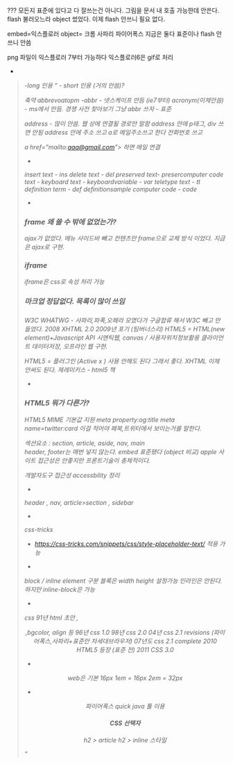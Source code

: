 <param> ???
모든지 표준에 있다고 다 잘쓰는건 아니다.
<object> 그림을 문서 내 호출 가능한데
안쓴다. flash 불러오느라 object 썼었다.
이제 flash 안쓰니 필요 없다.

embed=익스플로러
object= 크롬 사파리 파이어폭스
지금은 둘다 표준이나 flash 안쓰니 안씀

png 파일이 익스플로러 7부터 가능하다
익스플로러6은 gif로 처리

-
<blockquote>
  <cite>-long 인용
<q> - short 인용 (거의 안씀)?

축약
abbrevoatopm -abbr - 넷스케이프 만듬 (ie7부터)
acronym(이제안씀) - ms에서 만듬. 경쟁 사전 찾아보기
그냥 abbr 쓰자 - 표준

address - 많이 안씀. 웹 상에 연결될 경로만 말함
address 안에 p태그, div 쓰면 안됨
address 안에 주소 쓰고 a로 메일주소쓰고 한다
전화번호 쓰고

a href="mailto:aaa@gmail.com"> 하면 메일 연결

-
insert text - ins
delete text - del
preserved text- presercomputer code text - keyboard text - keyboardvariable - var
teletype text - tt
definition term - def
definitionsample computer code - code

-
### frame 왜 쓸 수 밖에 없었는가?
ajax가 없었다.
메뉴 사이드바 빼고 컨텐츠만 frame으로 교체 방식 이었다.
지금은 ajax로 구현.

### iframe
iframe은 css로 속성 처리 가능

### 마크업 정답없다. 목록이 많이 쓰임

###
W3C
WHATWG - 사파리,파폭,오페라 모였다가 구글합류 해서 W3C 빼고 만들었다. 2008
XHTML 2.0 2009년 포기 (팀버너스리)
HTML5 = HTML(new element)+Javascript API
시멘틱웹, canvas  / 사용자위치정보활용 클라이언트 데이터저장, 오프라인 웹 구현.

HTML5 = 플러그인 (Active x ) 사용 안해도 된다 그래서 좋다.
XHTML 이제 안써도 된다.
제레미키스 - html5 책

-
### HTML5 뭐가 다른가?
HTML5 MIME 기본값 지원
meta property:og:title
meta name=twitter:card 이걸 적어야 페북,트위터에서 보이는거를 말한다.

섹션요소 : section, article, aside, nav, main  
header, footer는 매번 넣지 않는다.
embed 표준됐다 (object 비교)
apple 사이트 접근성은 안좋지만 프론트기술이 총체적이다.

개발자도구 접근성 accessbility 정리

-
header , nav, article>section , sidebar

-
css-tricks
- https://css-tricks.com/snippets/css/style-placeholder-text/
적용 가능

-
block / inline element 구분
블록은 width height 설정가능
인라인은 안된다.
하지만 inline-block은 가능

-
css
91년 html 초안
<font>,<center>,bgcolor, align 등
96년 css 1.0
98년 css 2.0
04년 css 2.1 revisions (파이어폭스,사파리+표준안 차세대브라우저)
07년도 css 2.1 complete
2010 HTML5 등장 (표준 전)
2011 CSS 3.0

-
web은 기본 16px
1em = 16px
2em = 32px

-
파이어폭스 quick java 툴 이용

#### CSS 선택자
h2 > article h2 > inline 스타일
